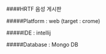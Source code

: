 ####HRTF 음성 게시판

#####Platform : web (target : crome)

#####IDE : intellij

#####Database : Mongo DB
